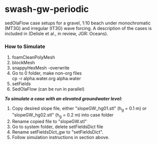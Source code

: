 # swash-gw-periodic

sedOlaFlow case setups for a gravel, 1:10 beach under monochromatic (MT3G) and irregular (IT3G) wave forcing. A description of the cases is included in (Delisle et al., in review, JGR: Oceans). 

### How to Simulate ###
1. foamCleanPolyMesh  
2. blockMesh  
3. snappyHexMesh -overwrite  
4. Go to 0 folder, make non-org files  
 cp -r alpha.water.org alpha.water    
5. setFields  
6. SedOlaFlow (can be run in parallel)

***To simulate a case with an elevated groundwater level:*** 
1. Copy desired slope file, either "slopeGW_hg01.stl" (h<sub>g</sub> = 0.1 m) or "slopeGW_hg02.stl" (h<sub>g</sub> = 0.2 m) into case folder 
2. Rename copied file to "slopeGW.stl"
3. Go to system folder, delete setFieldsDict file 
4. Rename setFieldsDict_gw to "setFieldsDict".
5. Follow simulation instructions in section above. 
